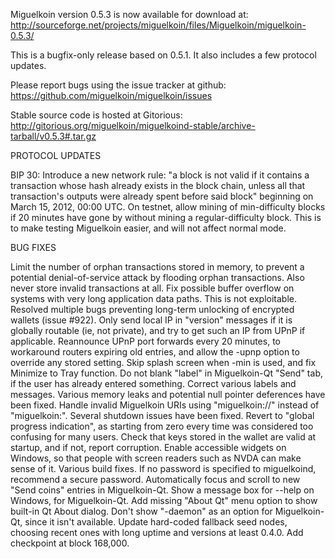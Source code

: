 Miguelkoin version 0.5.3 is now available for download at:
http://sourceforge.net/projects/miguelkoin/files/Miguelkoin/miguelkoin-0.5.3/

This is a bugfix-only release based on 0.5.1.
It also includes a few protocol updates.

Please report bugs using the issue tracker at github:
https://github.com/miguelkoin/miguelkoin/issues

Stable source code is hosted at Gitorious:
http://gitorious.org/miguelkoin/miguelkoind-stable/archive-tarball/v0.5.3#.tar.gz

PROTOCOL UPDATES

BIP 30: Introduce a new network rule: "a block is not valid if it contains a transaction whose hash already exists in the block chain, unless all that transaction's outputs were already spent before said block" beginning on March 15, 2012, 00:00 UTC.
On testnet, allow mining of min-difficulty blocks if 20 minutes have gone by without mining a regular-difficulty block. This is to make testing Miguelkoin easier, and will not affect normal mode.

BUG FIXES

Limit the number of orphan transactions stored in memory, to prevent a potential denial-of-service attack by flooding orphan transactions. Also never store invalid transactions at all.
Fix possible buffer overflow on systems with very long application data paths. This is not exploitable.
Resolved multiple bugs preventing long-term unlocking of encrypted wallets
(issue #922).
Only send local IP in "version" messages if it is globally routable (ie, not private), and try to get such an IP from UPnP if applicable.
Reannounce UPnP port forwards every 20 minutes, to workaround routers expiring old entries, and allow the -upnp option to override any stored setting.
Skip splash screen when -min is used, and fix Minimize to Tray function.
Do not blank "label" in Miguelkoin-Qt "Send" tab, if the user has already entered something.
Correct various labels and messages.
Various memory leaks and potential null pointer deferences have been fixed.
Handle invalid Miguelkoin URIs using "miguelkoin://" instead of "miguelkoin:".
Several shutdown issues have been fixed.
Revert to "global progress indication", as starting from zero every time was considered too confusing for many users.
Check that keys stored in the wallet are valid at startup, and if not, report corruption.
Enable accessible widgets on Windows, so that people with screen readers such as NVDA can make sense of it.
Various build fixes.
If no password is specified to miguelkoind, recommend a secure password.
Automatically focus and scroll to new "Send coins" entries in Miguelkoin-Qt.
Show a message box for --help on Windows, for Miguelkoin-Qt.
Add missing "About Qt" menu option to show built-in Qt About dialog.
Don't show "-daemon" as an option for Miguelkoin-Qt, since it isn't available.
Update hard-coded fallback seed nodes, choosing recent ones with long uptime and versions at least 0.4.0.
Add checkpoint at block 168,000.
